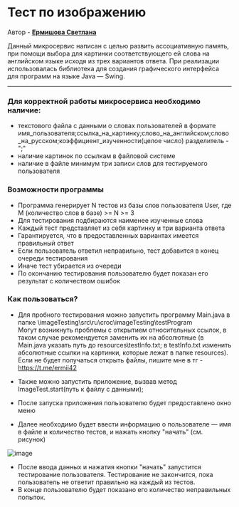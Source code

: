 # Тест по изображению

Автор - **[Ермишова Светлана](https://t.me/ermii42)**

Данный микросервис написан с целью развить ассоциативную память, при помощи выбора для картинки соответствующего ей слова на английском языке исходя из трех вариантов ответа.
При реализации использовалась библиотека для создания графического интерфейса для программ на языке Java — Swing.

---

### Для корректной работы микросервиса необходимо наличие:
- текстового файла с данными о словах пользователей в формате 
  имя_пользователя;ссылка_на_картинку;слово_на_английском;слово_на_русском;коэффициент_изученности(целое число)
  разделитель - ";"
- наличие картинок по ссылкам в файловой системе
- наличие в файле минимум три записи слов для тестируемого пользователя

### Возможности программы
- Программа генерирует N тестов из базы слов пользователя User, где M (количество слов в базе) >= N >= 3
- Для тестирования подбираются наименее изученные слова
- Каждый тест представляет из себя картинку и три варианта ответа
- Гарантируется, что в предоставленных вариантах имеется правильный ответ
- Если пользователь ответил неправильно, тест добавится в конец очереди тестирования
- Иначе тест убирается из очереди
- По окончанию тестирования пользователю будет показан его результат с количеством ошибок

### Как пользоваться?
- Для пробного тестирования можно запустить программу Main.java в папке \imageTesting\src\ru\croc\imageTesting\testProgram\
  Могут возникнуть проблемы с открытием относительных ссылок, в таком случае рекомендуется заменить их на абсолютные 
(в Main.java указать путь до resources\testInfo.txt; в testInfo.txt изменить абсолютные ссылки на картинки, которые лежат в папке resources). 
Если не будет получаться открыть файлы, пишите мне в тг - https://t.me/ermii42

- Также можно запустить приложение, вызвав метод ImageTest.start(путь к файлу с данными);

- После запуска приложения пользователю будет предоставлено окно меню
- Далее необходимо будет ввести информацию о пользователе — имя в файле и количество тестов, и нажать кнопку "начать" (см. рисунок)

![image](https://user-images.githubusercontent.com/45429645/207299813-26a9cc6f-f5f1-400e-9189-f1c19fd1bf48.png)
- После ввода данных и нажатия кнопки "начать" запустится тестирование пользователя. Тестирование не закончится, пока пользователь не ответит правильно на каждый из тестов.
- В конце пользователю будет показано его количество неправильных попыток.

